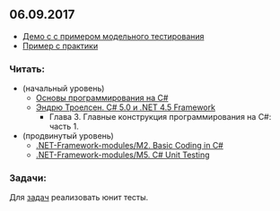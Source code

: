 ## 06.09.2017

- [Демо с с примером модельного тестирования](https://github.com/EPM-RD-NETLAB/.NET-Framework-modules/tree/master/M1.%20Introduction%20to%20the%20C%23%20Language%20and%20the%20.NET%20Framework/Samples/VS)
- [Пример с практики](https://github.com/AnzhelikaKravchuk/2017-2018.MMF.BSU/blob/master/3%20course/20.09.2017/20.09.17.zip)

### Читать:  
- (начальный уровень)
  - [Основы программирования на C#](https://metanit.com/sharp/tutorial/2.1.php)
  - [Эндрю Троелсен. C# 5.0 и .NET 4.5 Framework](https://github.com/AnzhelikaKravchuk/2017-2018.MMF.BSU/tree/master/3%20course/Books)  
     + Глава 3. Главные конструкция программирования на C#: часть 1.
- (продвинутый уровень)
  - [.NET-Framework-modules/M2. Basic Coding in C#](https://github.com/EPM-RD-NETLAB/.NET-Framework-modules/tree/master/M2.%20Basic%20Coding%20in%20C%23)
  - [.NET-Framework-modules/M5. C# Unit Testing](https://github.com/EPM-RD-NETLAB/.NET-Framework-modules/tree/master/M5.%20C%23%20Unit%20Testing)

### Задачи: 
Для [задач](https://github.com/AnzhelikaKravchuk/2017-2018.MMF.BSU/tree/master/3%20course/06.09.2017)  реализовать юнит тесты.
